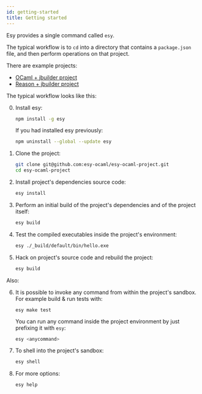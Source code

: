 ```yaml
---
id: getting-started
title: Getting started
---
```


Esy provides a single command called `esy`.

The typical workflow is to `cd` into a directory that contains a `package.json`
file, and then perform operations on that project.

There are example projects:

* [OCaml + jbuilder project](https://github.com/esy-ocaml/hello-ocaml)
* [Reason + jbuilder project](https://github.com/esy-ocaml/hello-reason)

The typical workflow looks like this:

0. Install esy:

   ```bash
   npm install -g esy
   ```

   If you had installed esy previously:

   ```bash
   npm uninstall --global --update esy
   ```

1. Clone the project:

   ```bash
   git clone git@github.com:esy-ocaml/esy-ocaml-project.git
   cd esy-ocaml-project
   ```

1. Install project's dependencies source code:

   ```bash
   esy install
   ```

1. Perform an initial build of the project's dependencies and of the project
   itself:

   ```bash
   esy build
   ```

1. Test the compiled executables inside the project's environment:

   ```bash
   esy ./_build/default/bin/hello.exe
   ```

1. Hack on project's source code and rebuild the project:

   ```bash
   esy build
   ```

Also:

6. It is possible to invoke any command from within the project's sandbox.
   For example build & run tests with:

   ```shell
   esy make test
   ```

   You can run any command inside the project environment by just
   prefixing it with `esy`:

   ```bash
   esy <anycommand>
   ```

7. To shell into the project's sandbox:

   ```bash
   esy shell
   ```

8. For more options:

   ```bash
   esy help
   ```

